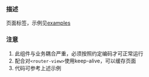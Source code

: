 ### 描述
页面标签，示例见[examples](/pages/examples/examples.html)

### 注意
1. 此组件与业务耦合严重，必须按照约定编码才可正常运行
2. 配合对`<router-view>`使用keep-alive，可以缓存页面
3. 代码可参考上述示例
